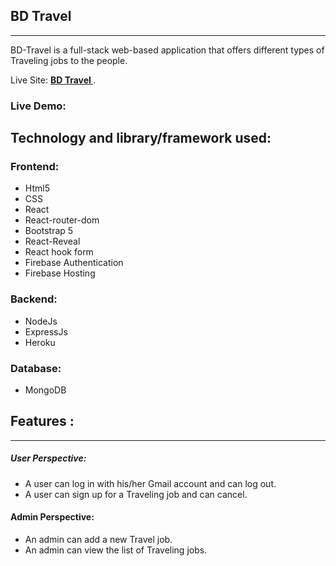 ## BD Travel

---

BD-Travel is a full-stack web-based application that offers different types of Traveling jobs to the people.

Live Site: **[ BD Travel ](https://tourism-assignment.web.app/)**.

### Live Demo:

## Technology and library/framework used:

### Frontend:

- Html5
- CSS
- React
- React-router-dom
- Bootstrap 5
- React-Reveal
- React hook form
- Firebase Authentication
- Firebase Hosting

### Backend:

- NodeJs
- ExpressJs
- Heroku

### Database:

- MongoDB

## Features :

---

##### User Perspective:

- A user can log in with his/her Gmail account and can log out.
- A user can sign up for a Traveling job and can cancel.

#### Admin Perspective:

- An admin can add a new Travel job.
- An admin can view the list of Traveling jobs.
